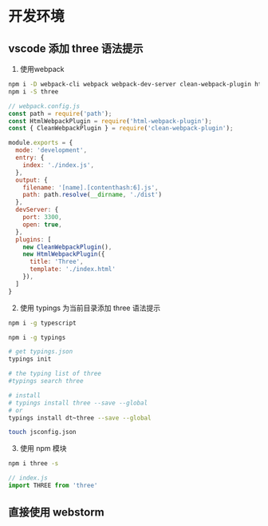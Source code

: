 # 开发环境

## vscode 添加 three 语法提示
1. 使用webpack
```bash
npm i -D webpack-cli webpack webpack-dev-server clean-webpack-plugin html-webpack-plugin
npm i -S three
```

```js
// webpack.config.js
const path = require('path');
const HtmlWebpackPlugin = require('html-webpack-plugin');
const { CleanWebpackPlugin } = require('clean-webpack-plugin');

module.exports = {
  mode: 'development',
  entry: {
    index: './index.js',
  },
  output: {
    filename: '[name].[contenthash:6].js',
    path: path.resolve(__dirname, './dist')
  },
  devServer: {
    port: 3300,
    open: true,
  },
  plugins: [
    new CleanWebpackPlugin(),
    new HtmlWebpackPlugin({
      title: 'Three',
      template: './index.html'
    }),
  ]
}
```
2. 使用 typings 为当前目录添加 three 语法提示
```bash
npm i -g typescript

npm i -g typings

# get typings.json
typings init

# the typing list of three
#typings search three

# install
# typings install three --save --global
# or
typings install dt~three --save --global

touch jsconfig.json
```

3. 使用 npm 模块
```bash
npm i three -s
```
```js
// index.js
import THREE from 'three'
```

## 直接使用 webstorm

